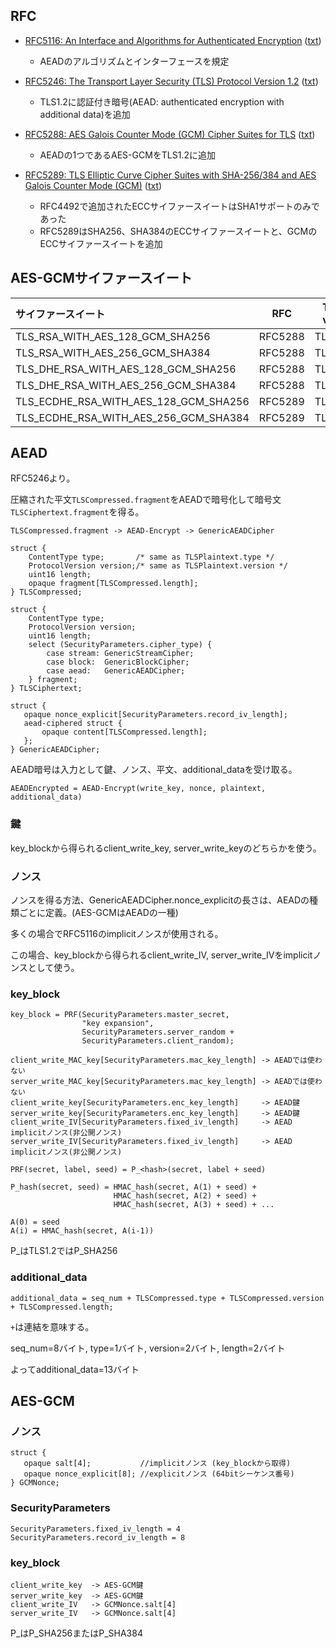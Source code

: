 ## RFC

* [RFC5116: An Interface and Algorithms for Authenticated Encryption](https://tools.ietf.org/html/rfc5116) ([txt](rfc5116.txt))

	* AEADのアルゴリズムとインターフェースを規定


* [RFC5246: The Transport Layer Security (TLS) Protocol Version 1.2](https://tools.ietf.org/html/rfc5246) ([txt](rfc5246.txt))

	* TLS1.2に認証付き暗号(AEAD: authenticated encryption with additional data)を追加

* [RFC5288: AES Galois Counter Mode (GCM) Cipher Suites for TLS](https://tools.ietf.org/html/rfc5288) ([txt](rfc5288.txt))

	* AEADの1つであるAES-GCMをTLS1.2に追加


* [RFC5289: TLS Elliptic Curve Cipher Suites with SHA-256/384 and AES Galois Counter Mode (GCM)](https://tools.ietf.org/html/rfc5289) ([txt](rfc5289.txt))

	* RFC4492で追加されたECCサイファースイートはSHA1サポートのみであった
	* RFC5289はSHA256、SHA384のECCサイファースイートと、GCMのECCサイファースイートを追加


## AES-GCMサイファースイート

| サイファースイート | RFC | TLS ver. |
|:-----------|:------------:|:------------:|
| TLS_RSA_WITH_AES_128_GCM_SHA256 | RFC5288 | TLS1.2 |
| TLS_RSA_WITH_AES_256_GCM_SHA384 | RFC5288 | TLS1.2 |
| TLS_DHE_RSA_WITH_AES_128_GCM_SHA256 | RFC5288 | TLS1.2 |
| TLS_DHE_RSA_WITH_AES_256_GCM_SHA384 | RFC5288 | TLS1.2 |
| TLS_ECDHE_RSA_WITH_AES_128_GCM_SHA256 | RFC5289 | TLS1.2 |
| TLS_ECDHE_RSA_WITH_AES_256_GCM_SHA384 | RFC5289 | TLS1.2 |


## AEAD

RFC5246より。

圧縮された平文`TLSCompressed.fragment`をAEADで暗号化して暗号文`TLSCiphertext.fragment`を得る。

	TLSCompressed.fragment -> AEAD-Encrypt -> GenericAEADCipher

	struct {
		ContentType type;       /* same as TLSPlaintext.type */
		ProtocolVersion version;/* same as TLSPlaintext.version */
		uint16 length;
		opaque fragment[TLSCompressed.length];
	} TLSCompressed;

	struct {
		ContentType type;
		ProtocolVersion version;
		uint16 length;
		select (SecurityParameters.cipher_type) {
			case stream: GenericStreamCipher;
			case block:  GenericBlockCipher;
			case aead:   GenericAEADCipher;
		} fragment;
	} TLSCiphertext;

	struct {
	   opaque nonce_explicit[SecurityParameters.record_iv_length];
	   aead-ciphered struct {
		   opaque content[TLSCompressed.length];
	   };
	} GenericAEADCipher;

AEAD暗号は入力として鍵、ノンス、平文、additional_dataを受け取る。

	AEADEncrypted = AEAD-Encrypt(write_key, nonce, plaintext, additional_data)

### 鍵

key_blockから得られるclient_write_key, server_write_keyのどちらかを使う。

### ノンス

ノンスを得る方法、GenericAEADCipher.nonce_explicitの長さは、AEADの種類ごとに定義。(AES-GCMはAEADの一種)

多くの場合でRFC5116のimplicitノンスが使用される。

この場合、key_blockから得られるclient_write_IV, server_write_IVをimplicitノンスとして使う。

### key_block

	key_block = PRF(SecurityParameters.master_secret,
					"key expansion",
					SecurityParameters.server_random +
					SecurityParameters.client_random);

	client_write_MAC_key[SecurityParameters.mac_key_length] -> AEADでは使わない
	server_write_MAC_key[SecurityParameters.mac_key_length] -> AEADでは使わない
	client_write_key[SecurityParameters.enc_key_length]     -> AEAD鍵
	server_write_key[SecurityParameters.enc_key_length]     -> AEAD鍵
	client_write_IV[SecurityParameters.fixed_iv_length]     -> AEAD implicitノンス(非公開ノンス)
	server_write_IV[SecurityParameters.fixed_iv_length]     -> AEAD implicitノンス(非公開ノンス)

	PRF(secret, label, seed) = P_<hash>(secret, label + seed)

	P_hash(secret, seed) = HMAC_hash(secret, A(1) + seed) +
						   HMAC_hash(secret, A(2) + seed) +
						   HMAC_hash(secret, A(3) + seed) + ...
						   
	A(0) = seed
	A(i) = HMAC_hash(secret, A(i-1))

P_<hash>はTLS1.2ではP_SHA256

### additional_data

	additional_data = seq_num + TLSCompressed.type + TLSCompressed.version + TLSCompressed.length;

`+`は連結を意味する。

seq_num=8バイト, type=1バイト, version=2バイト, length=2バイト

よってadditional_data=13バイト


## AES-GCM

### ノンス

	struct {
	   opaque salt[4];           //implicitノンス (key_blockから取得)
	   opaque nonce_explicit[8]; //explicitノンス (64bitシーケンス番号)
	} GCMNonce;

### SecurityParameters

	SecurityParameters.fixed_iv_length = 4
	SecurityParameters.record_iv_length = 8

### key_block

	client_write_key  -> AES-GCM鍵
	server_write_key  -> AES-GCM鍵
	client_write_IV   -> GCMNonce.salt[4]
	server_write_IV   -> GCMNonce.salt[4]

P_<hash>はP_SHA256またはP_SHA384

